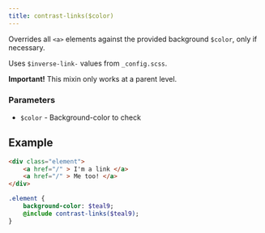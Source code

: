 ```yaml
---
title: contrast-links($color)
---
```


Overrides all `<a>` elements against the provided background `$color`, only if necessary.

Uses `$inverse-link-` values from `_config.scss`.

__Important!__ This mixin only works at a parent level.

### Parameters

- `$color` - Background-color to check

## Example

```html
<div class="element">
    <a href="/" > I'm a link </a>
    <a href="/" > Me too! </a>
</div>
```

```sass
.element {
    background-color: $teal9;
    @include contrast-links($teal9);
}
```